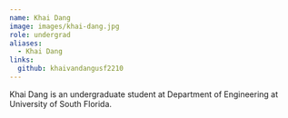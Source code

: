 ```yaml
---
name: Khai Dang
image: images/khai-dang.jpg
role: undergrad
aliases:
  - Khai Dang
links:
  github: khaivandangusf2210
---
```


Khai Dang is an undergraduate student at Department of Engineering at University of South Florida.